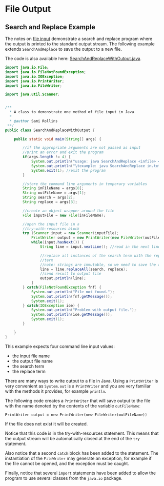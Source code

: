 File Output
===========

## Search and Replace Example

The notes on [file input](https://github.com/CS112-F16/notes/blob/master/fileinput.md) demonstrate a search and replace program where the output is printed to the standard output stream. The following example extends `SearchAndReplace` to save the output to a new file.

The code is also available here: [SearchAndReplaceWithOutput.java](https://github.com/CS112-F16/code/blob/master/GeneralExamples/SearchAndReplaceWithOutput.java).

```java
import java.io.File;
import java.io.FileNotFoundException;
import java.io.IOException;
import java.io.PrintWriter;
import java.io.FileWriter;

import java.util.Scanner;


/**
  * A class to demonstrate one method of file input in Java.
  * 
  * @author Sami Rollins
 **/
public class SearchAndReplaceWithOutput {

	public static void main(String[] args) {

		//if the appropriate arguments are not passed as input
		//print an error and exit the program
		if(args.length != 4) {
			System.out.println("usage: java SearchAndReplace <infile> <outfile> <searchTerm> <replaceTerm>");
			System.out.println("\texample: java SearchAndReplace in.txt out.txt hello goodbye");
			System.exit(1); //exit the program 
		}

		//store the command line arguments in temporary variables
		String inFileName = args[0];
		String outFileName = args[1];
		String search = args[2];
		String replace = args[3];

		//create an object wrapper around the file
		File inputFile = new File(inFileName); 

		//open the input file in a
		//try-with-resources block
		try (Scanner input = new Scanner(inputFile);
			PrintWriter output = new PrintWriter(new FileWriter(outFileName))) { 
			while(input.hasNext()) {
				String line = input.nextLine(); //read in the next line of the input

				//replace all instances of the search term with the replace
				//term
				//note: strings are immutable, so we need to save the result
				line = line.replaceAll(search, replace); 
				//send result to output file
				output.println(line);
			}
		} catch(FileNotFoundException fnf) {
			System.out.println("File not found.");
			System.out.println(fnf.getMessage());
			System.exit(1);
		} catch(IOException ioe) {
			System.out.println("Problem with output file.");
			System.out.println(ioe.getMessage());
			System.exit(1);			
		}

	}
}
```

This example expects four command line input values: 

- the input file name
- the output file name
- the search term
- the replace term

There are many ways to write output to a file in Java. Using a `PrintWriter` is very convenient as `System.out` is a `PrintWriter` and you are very familiar with the methods it provides, for example `println`. 

The following code creates a `PrintWriter` that will save output to the file with the name denoted by the contents of the variable `outFileName`:

```
PrintWriter output = new PrintWriter(new FileWriter(outFileName))
```

If the file does not exist it will be created. 

Notice that this code is in the try-with-resources statement. This means that the output stream will be automatically closed at the end of the `try` statement.

Also notice that a second `catch` block has been added to the statement. The instantiation of the `FileWriter` may generate an exception, for example if the file cannot be opened, and the exception must be caught. 

Finally, notice that several `import` statements have been added to allow the program to use several classes from the `java.io` package.